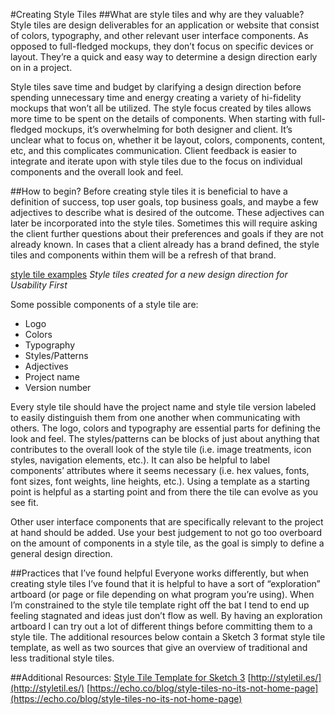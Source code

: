 #Creating Style Tiles
##What are style tiles and why are they valuable?
Style tiles are design deliverables for an application or website that consist of colors, typography, and other relevant user interface components. As opposed to full-fledged mockups, they don’t focus on specific devices or layout. They’re a quick and easy way to determine a design direction early on in a project.

Style tiles save time and budget by clarifying a design direction before spending unnecessary time and energy creating a variety of hi-fidelity mockups that won’t all be utilized. The style focus created by tiles allows more time to be spent on the details of components. When starting with full-fledged mockups, it’s overwhelming for both designer and client. It’s unclear what to focus on, whether it be layout, colors, components, content, etc, and this complicates communication. Client feedback is easier to integrate and iterate upon with style tiles due to the focus on individual components and the overall look and feel.

##How to begin?
Before creating style tiles it is beneficial to have a definition of success, top user goals, top business goals, and maybe a few adjectives to describe what is desired of the outcome. These adjectives can later be incorporated into the style tiles. Sometimes this will require asking the client further questions about their preferences and goals if they are not already known. In cases that a client already has a brand defined, the style tiles and components within them will be a refresh of that brand.

[style tile examples](images/style-tile-examples.png)
*Style tiles created for a new design direction for Usability First*

Some possible components of a style tile are:
* Logo
* Colors
* Typography
* Styles/Patterns
* Adjectives
* Project name
* Version number

Every style tile should have the project name and style tile version labeled to easily distinguish them from one another when communicating with others. The logo, colors and typography are essential parts for defining the look and feel. The styles/patterns can be blocks of just about anything that contributes to the overall look of the style tile (i.e. image treatments, icon styles, navigation elements, etc.). It can also be helpful to label components’ attributes where it seems necessary (i.e. hex values, fonts, font sizes, font weights, line heights, etc.). Using a template as a starting point is helpful as a starting point and from there the tile can evolve as you see fit. 

Other user interface components that are specifically relevant to the project at hand should be added. Use your best judgement to not go too overboard on the amount of components in a style tile, as the goal is simply to define a general design direction.

##Practices that I’ve found helpful
Everyone works differently, but when creating style tiles I’ve found that it is helpful to have a sort of “exploration” artboard (or page or file depending on what program you’re using). When I’m constrained to the style tile template right off the bat I tend to end up feeling stagnated and ideas just don’t flow as well. By having an exploration artboard I can try out a lot of different things before committing them to a style tile. The additional resources below contain a Sketch 3 format style tile template, as well as two sources that give an overview of traditional and less traditional style tiles.

##Additional Resources:
[Style Tile Template for Sketch 3](https://github.com/armichko/Sketch3-StyleTile-Template)
[http://styletil.es/](http://styletil.es/) 
[https://echo.co/blog/style-tiles-no-its-not-home-page](https://echo.co/blog/style-tiles-no-its-not-home-page)